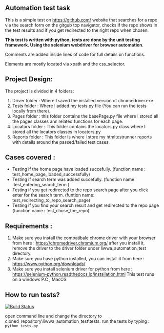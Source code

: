 ## Automation test task

This is a simple test on https://github.com/ website that searches for a repo via the search form on the gitgub top navigator,
checks if the repo shows in the test results and if you get redirected to the right repo when chosen.

**This test is written with python, tests are done by the unit testing framework. Using the selenium webdriver for browser automation.**

Comments are added inside lines of code for full details on functions.

Elements are mostly located via xpath and the css_selector.


## Project Design:
The project is divided in 4 folders:

1. Driver folder : Where I saved the installed version of chromedriver.exe
2. Tests folder : Where I added my tests.py file (You can run the tests locally from there).
3. Pages folder : this folder contains the basePage.py file where I stored all the pages classes ann related functions for each page.
4. Locators folder : This folder contains the locators.py class where I stored all the locators classes in locators.py
5. Reports folder : This folder is where I store my htmltestrunner reports with details around the passed/failed test cases.


## Cases covered :
* Testing if the home page have loaded succefully. (function name : test_home_page_loaded_successfully)
* Testing if search term was added succefully. (function name :test_entering_search_term )
* Testing if you get redirected to the repo search page after you click enter for the search term. (funtion name: test_redirecting_to_repo_search_page)
* Testing if you find your search result and get redirected to the repo page (function name : test_chose_the_repo)


## Requirements :
1. Make sure you install the compatibale chrome driver with your browser from here : https://chromedriver.chromium.org/ after you install it, remove the driver to the driver folder under liwwa_automation_test directory.
2. Make sure you have python installed, you can install it from here : https://www.python.org/downloads/
3. Make sure you install selenium driver for python from here : https://selenium-python.readthedocs.io/installation.html
This test runs on a windows P.C , MacOS


## How to run tests?
[![Build Status](https://travis-ci.com/rawaaqaffaf/liwwa-automation-test.svg?branch=master)](https://travis-ci.com/rawaaqaffaf/liwwa-automation-test)


open command line and change the directory to cloned_repository\liwwa_automation_test\tests.
run the tests by typing : `python tests.py`
